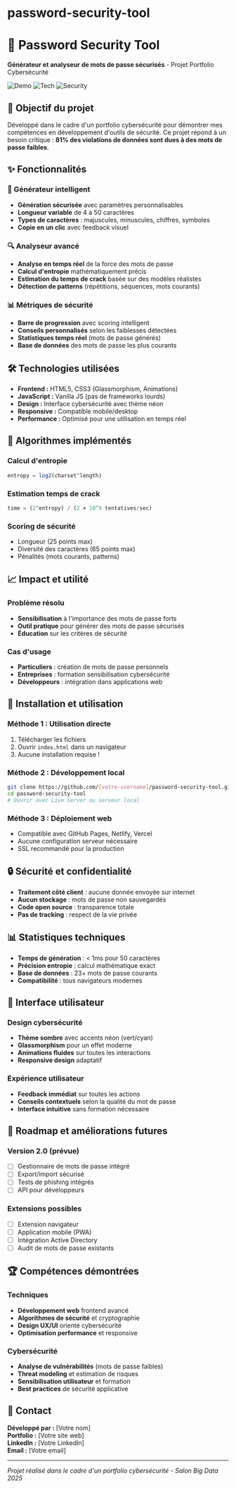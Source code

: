 # password-security-tool
# 🔐 Password Security Tool

**Générateur et analyseur de mots de passe sécurisés** - Projet Portfolio Cybersécurité

![Demo](https://img.shields.io/badge/Status-Production%20Ready-brightgreen)
![Tech](https://img.shields.io/badge/Tech-HTML%2FCSS%2FJS-blue)
![Security](https://img.shields.io/badge/Focus-Cybersecurity-red)

## 🎯 Objectif du projet

Développé dans le cadre d'un portfolio cybersécurité pour démontrer mes compétences en développement d'outils de sécurité. Ce projet répond à un besoin critique : **81% des violations de données sont dues à des mots de passe faibles**.

## ✨ Fonctionnalités

### 🔑 Générateur intelligent
- **Génération sécurisée** avec paramètres personnalisables
- **Longueur variable** de 4 à 50 caractères
- **Types de caractères** : majuscules, minuscules, chiffres, symboles
- **Copie en un clic** avec feedback visuel

### 🔍 Analyseur avancé
- **Analyse en temps réel** de la force des mots de passe
- **Calcul d'entropie** mathématiquement précis
- **Estimation du temps de crack** basée sur des modèles réalistes
- **Détection de patterns** (répétitions, séquences, mots courants)

### 📊 Métriques de sécurité
- **Barre de progression** avec scoring intelligent
- **Conseils personnalisés** selon les faiblesses détectées
- **Statistiques temps réel** (mots de passe générés)
- **Base de données** des mots de passe les plus courants

## 🛠️ Technologies utilisées

- **Frontend :** HTML5, CSS3 (Glassmorphism, Animations)
- **JavaScript :** Vanilla JS (pas de frameworks lourds)
- **Design :** Interface cybersécurité avec thème néon
- **Responsive :** Compatible mobile/desktop
- **Performance :** Optimisé pour une utilisation en temps réel

## 🧮 Algorithmes implémentés

### Calcul d'entropie
```javascript
entropy = log2(charset^length)
```

### Estimation temps de crack
```javascript
time = (2^entropy) / (2 × 10^9 tentatives/sec)
```

### Scoring de sécurité
- Longueur (25 points max)
- Diversité des caractères (65 points max)
- Pénalités (mots courants, patterns)

## 📈 Impact et utilité

### Problème résolu
- **Sensibilisation** à l'importance des mots de passe forts
- **Outil pratique** pour générer des mots de passe sécurisés
- **Éducation** sur les critères de sécurité

### Cas d'usage
- **Particuliers** : création de mots de passe personnels
- **Entreprises** : formation sensibilisation cybersécurité  
- **Développeurs** : intégration dans applications web

## 🚀 Installation et utilisation

### Méthode 1 : Utilisation directe
1. Télécharger les fichiers
2. Ouvrir `index.html` dans un navigateur
3. Aucune installation requise !

### Méthode 2 : Développement local
```bash
git clone https://github.com/[votre-username]/password-security-tool.git
cd password-security-tool
# Ouvrir avec Live Server ou serveur local
```

### Méthode 3 : Déploiement web
- Compatible avec GitHub Pages, Netlify, Vercel
- Aucune configuration serveur nécessaire
- SSL recommandé pour la production

## 🔒 Sécurité et confidentialité

- **Traitement côté client** : aucune donnée envoyée sur internet
- **Aucun stockage** : mots de passe non sauvegardés
- **Code open source** : transparence totale
- **Pas de tracking** : respect de la vie privée

## 📊 Statistiques techniques

- **Temps de génération** : < 1ms pour 50 caractères
- **Précision entropie** : calcul mathématique exact
- **Base de données** : 23+ mots de passe courants
- **Compatibilité** : tous navigateurs modernes

## 🎨 Interface utilisateur

### Design cybersécurité
- **Thème sombre** avec accents néon (vert/cyan)
- **Glassmorphism** pour un effet moderne
- **Animations fluides** sur toutes les interactions
- **Responsive design** adaptatif

### Expérience utilisateur
- **Feedback immédiat** sur toutes les actions
- **Conseils contextuels** selon la qualité du mot de passe
- **Interface intuitive** sans formation nécessaire

## 📝 Roadmap et améliorations futures

### Version 2.0 (prévue)
- [ ] Gestionnaire de mots de passe intégré
- [ ] Export/import sécurisé
- [ ] Tests de phishing intégrés
- [ ] API pour développeurs

### Extensions possibles
- [ ] Extension navigateur
- [ ] Application mobile (PWA)
- [ ] Intégration Active Directory
- [ ] Audit de mots de passe existants

## 🏆 Compétences démontrées

### Techniques
- **Développement web** frontend avancé
- **Algorithmes de sécurité** et cryptographie
- **Design UX/UI** orienté cybersécurité
- **Optimisation performance** et responsive

### Cybersécurité
- **Analyse de vulnérabilités** (mots de passe faibles)
- **Threat modeling** et estimation de risques
- **Sensibilisation utilisateur** et formation
- **Best practices** de sécurité applicative

## 📧 Contact

**Développé par :** [Votre nom]  
**Portfolio :** [Votre site web]  
**LinkedIn :** [Votre LinkedIn]  
**Email :** [Votre email]

---

*Projet réalisé dans le cadre d'un portfolio cybersécurité - Salon Big Data 2025*